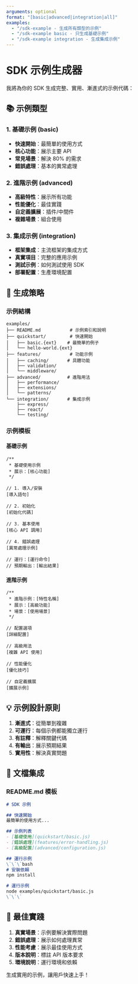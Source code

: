 ```yaml
---
arguments: optional
format: "[basic|advanced|integration|all]"
examples:
  - "/sdk-example - 生成所有類型的示例"
  - "/sdk-example basic - 只生成基礎示例"
  - "/sdk-example integration - 生成集成示例"
---
```


# SDK 示例生成器

我將為你的 SDK 生成完整、實用、漸進式的示例代碼：

## 📚 示例類型

### 1. 基礎示例 (basic)
- **快速開始**：最簡單的使用方式
- **核心功能**：展示主要 API
- **常見場景**：解決 80% 的需求
- **錯誤處理**：基本的異常處理

### 2. 進階示例 (advanced)
- **高級特性**：展示所有功能
- **性能優化**：最佳實踐
- **自定義擴展**：插件/中間件
- **複雜場景**：組合使用

### 3. 集成示例 (integration)
- **框架集成**：主流框架的集成方式
- **真實項目**：完整的應用示例
- **測試示例**：如何測試使用 SDK
- **部署配置**：生產環境配置

## 🎯 生成策略

### 示例結構
```
examples/
├── README.md           # 示例索引和說明
├── quickstart/         # 快速開始
│   ├── basic.{ext}    # 最簡單的例子
│   └── hello-world.{ext}
├── features/           # 功能示例
│   ├── caching/       # 具體功能
│   ├── validation/
│   └── middleware/
├── advanced/          # 進階用法
│   ├── performance/
│   ├── extensions/
│   └── patterns/
└── integration/       # 集成示例
    ├── express/
    ├── react/
    └── testing/
```

### 示例模板

#### 基礎示例
```[語言]
/**
 * 基礎使用示例
 * 展示：[核心功能]
 */

// 1. 導入/安裝
[導入語句]

// 2. 初始化
[初始化代碼]

// 3. 基本使用
[核心 API 調用]

// 4. 錯誤處理
[異常處理示例]

// 運行：[運行命令]
// 預期輸出：[輸出結果]
```

#### 進階示例
```[語言]
/**
 * 進階示例：[特性名稱]
 * 展示：[高級功能]
 * 場景：[使用場景]
 */

// 配置選項
[詳細配置]

// 高級用法
[複雜 API 使用]

// 性能優化
[優化技巧]

// 自定義擴展
[擴展示例]
```

## 💡 示例設計原則

1. **漸進式**：從簡單到複雜
2. **可運行**：每個示例都能獨立運行
3. **有註釋**：解釋關鍵代碼
4. **有輸出**：展示預期結果
5. **實用性**：解決真實問題

## 📝 文檔集成

### README.md 模板
```markdown
# SDK 示例

## 快速開始
最簡單的使用方式...

## 示例列表
- [基礎使用](quickstart/basic.js)
- [錯誤處理](features/error-handling.js)
- [高級配置](advanced/configuration.js)

## 運行示例
\`\`\`bash
# 安裝依賴
npm install

# 運行示例
node examples/quickstart/basic.js
\`\`\`
```

## 🚀 最佳實踐

1. **真實場景**：示例要解決實際問題
2. **錯誤處理**：展示如何處理異常
3. **性能考慮**：展示最佳使用方式
4. **版本說明**：標註 API 版本要求
5. **環境說明**：運行環境和依賴

生成實用的示例，讓用戶快速上手！
